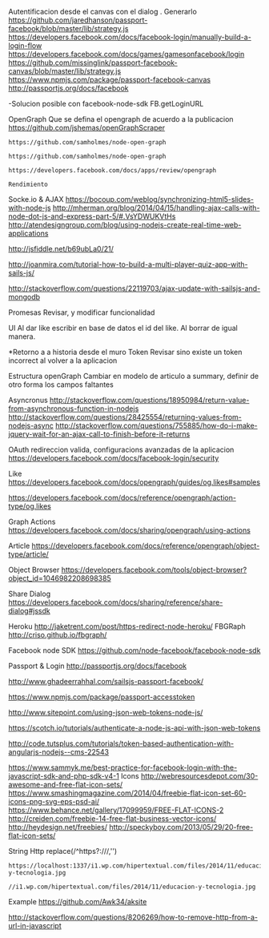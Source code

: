 
Autentificacion desde el canvas con el dialog . Generarlo
  https://github.com/jaredhanson/passport-facebook/blob/master/lib/strategy.js
  https://developers.facebook.com/docs/facebook-login/manually-build-a-login-flow
  https://developers.facebook.com/docs/games/gamesonfacebook/login
  https://github.com/missinglink/passport-facebook-canvas/blob/master/lib/strategy.js
  https://www.npmjs.com/package/passport-facebook-canvas
  http://passportjs.org/docs/facebook

  -Solucion posible con facebook-node-sdk FB.getLoginURL

OpenGraph
  Que se defina el opengraph de acuerdo a la publicacion
    https://github.com/jshemas/openGraphScraper

    https://github.com/samholmes/node-open-graph

    https://github.com/samholmes/node-open-graph

    https://developers.facebook.com/docs/apps/review/opengraph

    Rendimiento

Socke.io & AJAX
  https://bocoup.com/weblog/synchronizing-html5-slides-with-node-js
  http://mherman.org/blog/2014/04/15/handling-ajax-calls-with-node-dot-js-and-express-part-5/#.VsYDWUKVtHs
  http://atendesigngroup.com/blog/using-nodejs-create-real-time-web-applications

  http://jsfiddle.net/b69ubLa0/21/

  http://joanmira.com/tutorial-how-to-build-a-multi-player-quiz-app-with-sails-js/

  http://stackoverflow.com/questions/22119703/ajax-update-with-sailsjs-and-mongodb

Promesas
  Revisar, y modificar funcionalidad

UI
  Al dar like escribir en
  base de datos el id del like.
  Al borrar de igual manera.

  *Retorno a a historia desde el muro
Token
  Revisar sino existe un token incorrect al volver a la aplicacion

Estructura  openGraph
  Cambiar en modelo de articulo a summary, definir de otro forma
  los campos faltantes

Asyncronus
  http://stackoverflow.com/questions/18950984/return-value-from-asynchronous-function-in-nodejs
  http://stackoverflow.com/questions/28425554/returning-values-from-nodejs-async
  http://stackoverflow.com/questions/755885/how-do-i-make-jquery-wait-for-an-ajax-call-to-finish-before-it-returns

OAuth redireccion valida, configuracions avanzadas de la aplicacion
  https://developers.facebook.com/docs/facebook-login/security


Like
  https://developers.facebook.com/docs/opengraph/guides/og.likes#samples

  https://developers.facebook.com/docs/reference/opengraph/action-type/og.likes

Graph Actions
  https://developers.facebook.com/docs/sharing/opengraph/using-actions


Article
  https://developers.facebook.com/docs/reference/opengraph/object-type/article/

Object Browser
  https://developers.facebook.com/tools/object-browser?object_id=1046982208698385

Share Dialog
  https://developers.facebook.com/docs/sharing/reference/share-dialog#jssdk

Heroku
  http://jaketrent.com/post/https-redirect-node-heroku/
FBGRaph
  http://criso.github.io/fbgraph/

Facebook node SDK
  https://github.com/node-facebook/facebook-node-sdk

Passport & Login
  http://passportjs.org/docs/facebook

  http://www.ghadeerrahhal.com/sailsjs-passport-facebook/

  https://www.npmjs.com/package/passport-accesstoken

  http://www.sitepoint.com/using-json-web-tokens-node-js/

  https://scotch.io/tutorials/authenticate-a-node-js-api-with-json-web-tokens

  http://code.tutsplus.com/tutorials/token-based-authentication-with-angularjs-nodejs--cms-22543

  https://www.sammyk.me/best-practice-for-facebook-login-with-the-javascript-sdk-and-php-sdk-v4-1
Icons
http://webresourcesdepot.com/30-awesome-and-free-flat-icon-sets/
https://www.smashingmagazine.com/2014/04/freebie-flat-icon-set-60-icons-png-svg-eps-psd-ai/
https://www.behance.net/gallery/17099959/FREE-FLAT-ICONS-2
http://creiden.com/freebie-14-free-flat-business-vector-icons/
http://heydesign.net/freebies/
http://speckyboy.com/2013/05/29/20-free-flat-icon-sets/

String Http
replace(/^https?:\/\//,'')

    https://localhost:1337/i1.wp.com/hipertextual.com/files/2014/11/educacion-y-tecnologia.jpg

    //i1.wp.com/hipertextual.com/files/2014/11/educacion-y-tecnologia.jpg

Example
    https://github.com/Awk34/aksite

  http://stackoverflow.com/questions/8206269/how-to-remove-http-from-a-url-in-javascript
